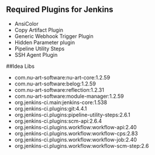 ## Required Plugins for Jenkins

* AnsiColor
* Copy Artifact Plugin
* Generic Webhook Trigger Plugin
* Hidden Parameter plugin
* Pipeline Utility Steps
* SSH Agent Plugin

##Idea Libs

* com.nu-art-software:nu-art-core:1.2.59
* com.nu-art-software:belog:1.2.59
* com.nu-art-software:reflection:1.2.31
* com.nu-art-software:module-manager:1.2.59
* org.jenkins-ci.main:jenkins-core:1.538
* org.jenkins-ci.plugins:git:4.4.1
* org.jenkins-ci.plugins:pipeline-utility-steps:2.6.1
* org.jenkins-ci.plugins:scm-api:2.6.4
* org.jenkins-ci.plugins.workflow:workflow-api:2.40
* org.jenkins-ci.plugins.workflow:workflow-cps:2.83
* org.jenkins-ci.plugins.workflow:workflow-job:2.40
* org.jenkins-ci.plugins.workflow:workflow-scm-step:2.6